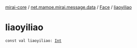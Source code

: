 [mirai-core](../../index.md) / [net.mamoe.mirai.message.data](../index.md) / [Face](index.md) / [liaoyiliao](./liaoyiliao.md)

# liaoyiliao

`const val liaoyiliao: `[`Int`](https://kotlinlang.org/api/latest/jvm/stdlib/kotlin/-int/index.html)